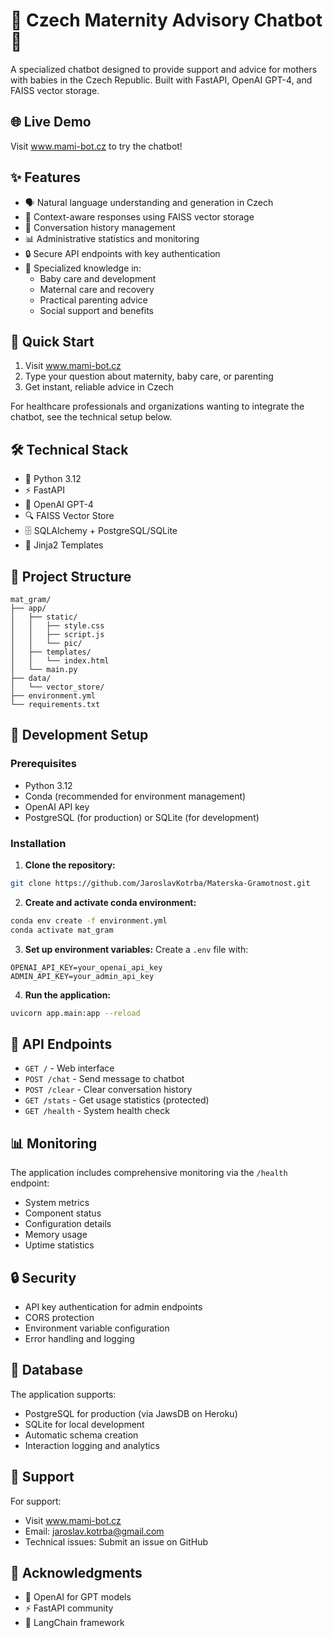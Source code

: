 # 👶 Czech Maternity Advisory Chatbot 🤱

A specialized chatbot designed to provide support and advice for mothers with babies in the Czech Republic. Built with FastAPI, OpenAI GPT-4, and FAISS vector storage.

## 🌐 Live Demo

Visit <a href="http://www.mami-bot.cz" target="_blank">www.mami-bot.cz</a> to try the chatbot!

## ✨ Features

- 🗣️ Natural language understanding and generation in Czech
- 💭 Context-aware responses using FAISS vector storage
- 🔄 Conversation history management
- 📊 Administrative statistics and monitoring
- 🔒 Secure API endpoints with key authentication
- 🎯 Specialized knowledge in:
  - Baby care and development
  - Maternal care and recovery
  - Practical parenting advice
  - Social support and benefits

## 🚦 Quick Start

1. Visit <a href="http://www.mami-bot.cz" target="_blank">www.mami-bot.cz</a>
2. Type your question about maternity, baby care, or parenting
3. Get instant, reliable advice in Czech

For healthcare professionals and organizations wanting to integrate the chatbot, see the technical setup below.

## 🛠️ Technical Stack

- 🐍 Python 3.12
- ⚡ FastAPI
- 🧠 OpenAI GPT-4
- 🔍 FAISS Vector Store
- 🗄️ SQLAlchemy + PostgreSQL/SQLite
- 🎨 Jinja2 Templates

## 📁 Project Structure
```
mat_gram/
├── app/
│   ├── static/
│   │   ├── style.css
│   │   ├── script.js
│   │   └── pic/
│   ├── templates/
│   │   └── index.html
│   └── main.py
├── data/
│   └── vector_store/
├── environment.yml
└── requirements.txt
```

## 🚀 Development Setup

### Prerequisites

- Python 3.12
- Conda (recommended for environment management)
- OpenAI API key
- PostgreSQL (for production) or SQLite (for development)

### Installation

1. **Clone the repository:**
```bash
git clone https://github.com/JaroslavKotrba/Materska-Gramotnost.git
```

2. **Create and activate conda environment:**
```bash
conda env create -f environment.yml
conda activate mat_gram
```

3. **Set up environment variables:**
Create a `.env` file with:
```
OPENAI_API_KEY=your_openai_api_key
ADMIN_API_KEY=your_admin_api_key
```

4. **Run the application:**
```bash
uvicorn app.main:app --reload
```

## 🔌 API Endpoints

- `GET /` - Web interface
- `POST /chat` - Send message to chatbot
- `POST /clear` - Clear conversation history
- `GET /stats` - Get usage statistics (protected)
- `GET /health` - System health check

## 📊 Monitoring

The application includes comprehensive monitoring via the `/health` endpoint:
- System metrics
- Component status
- Configuration details
- Memory usage
- Uptime statistics

## 🔒 Security

- API key authentication for admin endpoints
- CORS protection
- Environment variable configuration
- Error handling and logging

## 💾 Database

The application supports:
- PostgreSQL for production (via JawsDB on Heroku)
- SQLite for local development
- Automatic schema creation
- Interaction logging and analytics

## 👥 Support

For support:
- Visit <a href="http://www.mami-bot.cz" target="_blank">www.mami-bot.cz</a>
- Email: jaroslav.kotrba@gmail.com
- Technical issues: Submit an issue on GitHub

## 🙏 Acknowledgments

- 🤖 OpenAI for GPT models
- ⚡ FastAPI community
- 🔗 LangChain framework